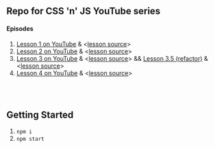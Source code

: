 ## Repo for CSS 'n' JS YouTube series

#### Episodes
1. [Lesson 1 on YouTube](https://www.youtube.com/watch?v=tfw0qv63ZUQ) & <[lesson source](https://github.com/argyleink/css-n-js/tree/lesson-1)>
1. [Lesson 2 on YouTube](https://youtu.be/K8e8-Mu9GmU) & <[lesson source](https://github.com/argyleink/css-n-js/tree/lesson-2)>
1. [Lesson 3 on YouTube](https://youtu.be/3mFJXLFDC6M) & <[lesson source](https://github.com/argyleink/css-n-js/tree/lesson-3)> && [Lesson 3.5 (refactor)](https://youtu.be/mP-SSfKPUko) & <[lesson source](https://github.com/argyleink/css-n-js/tree/lesson-3.5)>
1. [Lesson 4 on YouTube](https://youtu.be/lvpZa3xGw8k) & <[lesson source](https://github.com/argyleink/css-n-js/tree/lesson-4)>

<br><br>

## Getting Started
1. `npm i`
1. `npm start`
